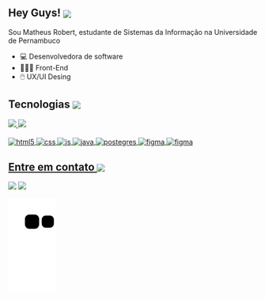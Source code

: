 ## Hey Guys! <img align="center" src="https://media.giphy.com/media/ttFzFD9WgfGcVjbk42/giphy.gif" width="35px">

 Sou Matheus Robert, estudante de Sistemas da Informação na Universidade de Pernambuco
- 💻 Desenvolvedora de software
- 👨🏻‍💻 Front-End
- 🖱️ UX/UI Desing

 ## Tecnologias <img align="center" src="https://media.giphy.com/media/UVG0BN8TOMKkPOJS6e/giphy.gif" width="35px">


 <div>
   <a href="https://github.com/MtheusR">
   <img height="150em" src="https://github-readme-stats.vercel.app/api?username=MtheusR&show_icons=true&theme=tokyonight&include_all_commits=true&count_private=true"/>
   <img height="150em" src="https://github-readme-stats.vercel.app/api/top-langs/?username=MtheusR&layout=compact&langs_count=7&theme=tokyonight"/>
</div>

<br>
<div style="display: inline_block">
  <img align="center" alt="html5" src="https://img.shields.io/badge/HTML5-E34F26?style=for-the-badge&logo=html5&logoColor=white" />
  <img align="center" alt="css" src="https://img.shields.io/badge/CSS3-1572B6?style=for-the-badge&logo=css3&logoColor=white" />
  <img align="center" alt="js" src="https://img.shields.io/badge/JavaScript-F7DF1E?style=for-the-badge&logo=javascript&logoColor=black" />
  <img align="center" alt="java" src="https://img.shields.io/badge/Java-ED8B00?style=for-the-badge&logo=java&logoColor=white" />
  <img align="center" alt="postegres" src="https://img.shields.io/badge/PostgreSQL-316192?style=for-the-badge&logo=postgresql&logoColor=white" />
  <img align="center" alt="figma" src="https://img.shields.io/badge/Figma-F24E1E?style=for-the-badge&logo=figma&logoColor=white" />
  <img align="center" alt="figma" src="https://img.shields.io/badge/C%23-239120?style=for-the-badge&logo=c-sharp&logoColor=white" />
</div>

  ## Entre em contato <img align="center" src="https://media.giphy.com/media/AEMgXCqNwfxvbNWVCt/giphy.gif" width="35px">
 
<div> 
  <a href = "mailto:matheusrobertjs@gmail.com"><img src="https://img.shields.io/badge/-Gmail-%23333?style=for-the-badge&logo=gmail&logoColor=white" target="_blank"></a>
  <a href="https://www.linkedin.com/in/ricardohdias" target="_blank"><img src="https://img.shields.io/badge/-LinkedIn-%230077B5?style=for-the-badge&logo=linkedin&logoColor=white" target="_blank"></a> 

  ![Snake animation](https://github.com/MtheusR/MtheusR/blob/output/github-contribution-grid-snake.svg)
</div>
